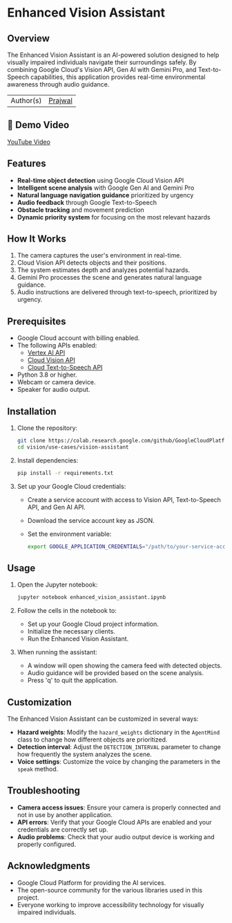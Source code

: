 # Enhanced Vision Assistant

## Overview

The Enhanced Vision Assistant is an AI-powered solution designed to help visually impaired individuals navigate their surroundings safely. By combining Google Cloud's Vision API, Gen AI with Gemini Pro, and Text-to-Speech capabilities, this application provides real-time environmental awareness through audio guidance.

|           |                                         |
| --------- | --------------------------------------- |
| Author(s) | [Prajwal](https://github.com/iprajwaal) |

## 🎥 Demo Video

[YouTube Video](https://youtu.be/Jpili5kx3hA)

## Features

- **Real-time object detection** using Google Cloud Vision API
- **Intelligent scene analysis** with Google Gen AI and Gemini Pro
- **Natural language navigation guidance** prioritized by urgency
- **Audio feedback** through Google Text-to-Speech
- **Obstacle tracking** and movement prediction
- **Dynamic priority system** for focusing on the most relevant hazards

## How It Works

1. The camera captures the user's environment in real-time.
2. Cloud Vision API detects objects and their positions.
3. The system estimates depth and analyzes potential hazards.
4. Gemini Pro processes the scene and generates natural language guidance.
5. Audio instructions are delivered through text-to-speech, prioritized by urgency.

## Prerequisites

- Google Cloud account with billing enabled.  
- The following APIs enabled:  
  - [Vertex AI API](https://console.cloud.google.com/flows/enableapi?apiid=aiplatform.googleapis.com)  
  - [Cloud Vision API](https://console.cloud.google.com/flows/enableapi?apiid=vision.googleapis.com)
  - [Cloud Text-to-Speech API](https://console.cloud.google.com/flows/enableapi?apiid=texttospeech.googleapis.com)
- Python 3.8 or higher.
- Webcam or camera device.
- Speaker for audio output.

## Installation

1. Clone the repository:

   ```bash
   git clone https://colab.research.google.com/github/GoogleCloudPlatform/generative-ai
   cd vision/use-cases/vision-assistant
   ```

2. Install dependencies:

   ```bash
   pip install -r requirements.txt
   ```

3. Set up your Google Cloud credentials:

   - Create a service account with access to Vision API, Text-to-Speech API, and Gen AI API.
   - Download the service account key as JSON.
   - Set the environment variable:

     ```bash
     export GOOGLE_APPLICATION_CREDENTIALS="/path/to/your-service-account-key.json"
     ```

## Usage

1. Open the Jupyter notebook:

   ```bash
   jupyter notebook enhanced_vision_assistant.ipynb
   ```

2. Follow the cells in the notebook to:

   - Set up your Google Cloud project information.
   - Initialize the necessary clients.
   - Run the Enhanced Vision Assistant.

3. When running the assistant:
   - A window will open showing the camera feed with detected objects.
   - Audio guidance will be provided based on the scene analysis.
   - Press 'q' to quit the application.

## Customization

The Enhanced Vision Assistant can be customized in several ways:

- **Hazard weights**: Modify the `hazard_weights` dictionary in the `AgentMind` class to change how different objects are prioritized.
- **Detection interval**: Adjust the `DETECTION_INTERVAL` parameter to change how frequently the system analyzes the scene.
- **Voice settings**: Customize the voice by changing the parameters in the `speak` method.

## Troubleshooting

- **Camera access issues**: Ensure your camera is properly connected and not in use by another application.
- **API errors**: Verify that your Google Cloud APIs are enabled and your credentials are correctly set up.
- **Audio problems**: Check that your audio output device is working and properly configured.

## Acknowledgments

- Google Cloud Platform for providing the AI services.
- The open-source community for the various libraries used in this project.
- Everyone working to improve accessibility technology for visually impaired individuals.
